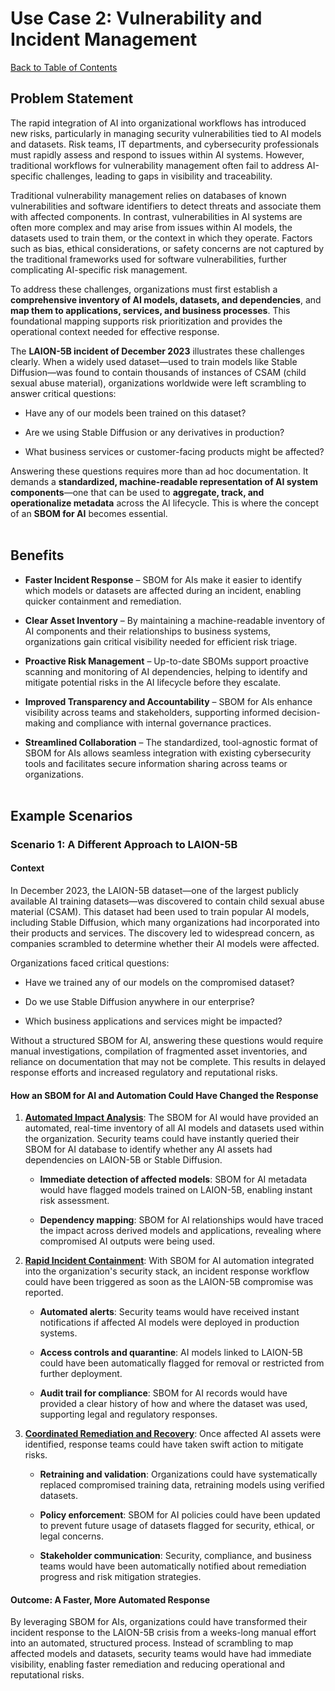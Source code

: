 # Use Case 2: Vulnerability and Incident Management

[Back to Table of Contents](../../README.md#table-of-contents)

## Problem Statement

The rapid integration of AI into organizational workflows has introduced new risks, particularly in managing security vulnerabilities tied to AI models and datasets. Risk teams, IT departments, and cybersecurity professionals must rapidly assess and respond to issues within AI systems. However, traditional workflows for vulnerability management often fail to address AI-specific challenges, leading to gaps in visibility and traceability.

Traditional vulnerability management relies on databases of known vulnerabilities and software identifiers to detect threats and associate them with affected components. In contrast, vulnerabilities in AI systems are often more complex and may arise from issues within AI models, the datasets used to train them, or the context in which they operate. Factors such as bias, ethical considerations, or safety concerns are not captured by the traditional frameworks used for software vulnerabilities, further complicating AI-specific risk management.  

To address these challenges, organizations must first establish a **comprehensive inventory of AI models, datasets, and dependencies**, and **map them to applications, services, and business processes**. This foundational mapping supports risk prioritization and provides the operational context needed for effective response.

The **LAION-5B incident of December 2023** illustrates these challenges clearly. When a widely used dataset—used to train models like Stable Diffusion—was found to contain thousands of instances of CSAM (child sexual abuse material), organizations worldwide were left scrambling to answer critical questions:

*   Have any of our models been trained on this dataset?

*   Are we using Stable Diffusion or any derivatives in production?

*   What business services or customer-facing products might be affected?

Answering these questions requires more than ad hoc documentation. It demands a **standardized, machine-readable representation of AI system components**—one that can be used to **aggregate, track, and operationalize metadata** across the AI lifecycle. This is where the concept of an **SBOM for AI** becomes essential.
<br><br>

## Benefits

*   **Faster Incident Response** – SBOM for AIs make it easier to identify which models or datasets are affected during an incident, enabling quicker containment and remediation.

*   **Clear Asset Inventory** – By maintaining a machine-readable inventory of AI components and their relationships to business systems, organizations gain critical visibility needed for efficient risk triage.

*   **Proactive Risk Management** – Up-to-date SBOMs support proactive scanning and monitoring of AI dependencies, helping to identify and mitigate potential risks in the AI lifecycle before they escalate.

*   **Improved Transparency and Accountability** – SBOM for AIs enhance visibility across teams and stakeholders, supporting informed decision-making and compliance with internal governance practices.

*   **Streamlined Collaboration** – The standardized, tool-agnostic format of SBOM for AIs allows seamless integration with existing cybersecurity tools and facilitates secure information sharing across teams or organizations.
<br><br>

## Example Scenarios

### Scenario 1: A Different Approach to LAION-5B

#### Context

In December 2023, the LAION-5B dataset—one of the largest publicly available AI training datasets—was discovered to contain child sexual abuse material (CSAM). This dataset had been used to train popular AI models, including Stable Diffusion, which many organizations had incorporated into their products and services. The discovery led to widespread concern, as companies scrambled to determine whether their AI models were affected.

Organizations faced critical questions:

*   Have we trained any of our models on the compromised dataset?

*   Do we use Stable Diffusion anywhere in our enterprise?

*   Which business applications and services might be impacted?

Without a structured SBOM for AI, answering these questions would  require manual investigations, compilation of fragmented asset inventories, and reliance on documentation that may not be complete. This results in delayed response efforts and increased regulatory and reputational risks.

#### How an SBOM for AI and Automation Could Have Changed the Response

1.  **<u>Automated Impact Analysis</u>**: The SBOM for AI would have provided an automated, real-time inventory of all AI models and datasets used within the organization. Security teams could have instantly queried their SBOM for AI database to identify whether any AI assets had dependencies on LAION-5B or Stable Diffusion.

    *   **Immediate detection of affected models**: SBOM for AI metadata would have flagged models trained on LAION-5B, enabling instant risk assessment.

    *   **Dependency mapping**: SBOM for AI relationships would have traced the impact across derived models and applications, revealing where compromised AI outputs were being used.

2.  **<u>Rapid Incident Containment</u>**: With SBOM for AI automation integrated into the organization's security stack, an incident response workflow could have been triggered as soon as the LAION-5B compromise was reported.

    *   **Automated alerts**: Security teams would have received instant notifications if affected AI models were deployed in production systems.

    *   **Access controls and quarantine**: AI models linked to LAION-5B could have been automatically flagged for removal or restricted from further deployment.

    *   **Audit trail for compliance**: SBOM for AI records would have provided a clear history of how and where the dataset was used, supporting legal and regulatory responses.

3.  **<u>Coordinated Remediation and Recovery</u>**: Once affected AI assets were identified, response teams could have taken swift action to mitigate risks.

    *   **Retraining and validation**: Organizations could have systematically replaced compromised training data, retraining models using verified datasets.

    *   **Policy enforcement**: SBOM for AI policies could have been updated to prevent future usage of datasets flagged for security, ethical, or legal concerns.

    *   **Stakeholder communication**: Security, compliance, and business teams would have been automatically notified about remediation progress and risk mitigation strategies.

#### Outcome: A Faster, More Automated Response

By leveraging SBOM for AIs, organizations could have transformed their incident response to the LAION-5B crisis from a weeks-long manual effort into an automated, structured process. Instead of scrambling to map affected models and datasets, security teams would have had immediate visibility, enabling faster remediation and reducing operational and reputational risks.

